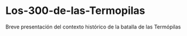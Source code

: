 # Los-300-de-las-Termopilas
Breve presentación del contexto histórico de la batalla de las Termópilas
